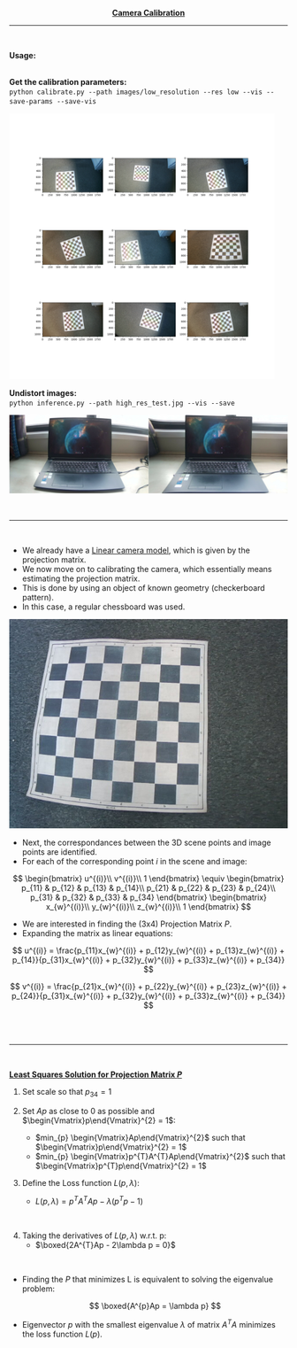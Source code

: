<p align="center"><b><ins> Camera Calibration </ins></b></p>

---

<br>

<b> Usage: </b>
<br><br>

<b> Get the calibration parameters: </b>
<br>```python calibrate.py --path images/low_resolution --res low --vis --save-params --save-vis```

<img src="../assets/calibration_images/corners.png" width="480">

<br>

<b> Undistort images: </b>
<br>```python inference.py --path high_res_test.jpg --vis --save```

![alt text](../assets/calibration_images/output.jpg) 

<br>

---

<br>

- We already have a [Linear camera model](./Linear%20Camera%20Model.md), which is given by the projection matrix.
- We now move on to calibrating the camera, which essentially means estimating the projection matrix.
- This is done by using an object of known geometry (checkerboard pattern).
- In this case, a regular chessboard was used.

![](../assets/calibration_images/low_resolution/2022-06-22-193257.jpg)

- Next, the correspondances between the 3D scene points and image points are identified.
- For each of the corresponding point $i$ in the scene and image:

$$
\begin{bmatrix}
    u^{(i)}\\
    v^{(i)}\\
    1
\end{bmatrix}
\equiv
\begin{bmatrix}
    p_{11} & p_{12} & p_{13} & p_{14}\\
    p_{21} & p_{22} & p_{23} & p_{24}\\
    p_{31} & p_{32} & p_{33} & p_{34}
\end{bmatrix}
\begin{bmatrix}
    x_{w}^{(i)}\\
    y_{w}^{(i)}\\
    z_{w}^{(i)}\\
    1
\end{bmatrix}
$$

- We are interested in finding the (3x4) Projection Matrix $P$.
- Expanding the matrix as linear equations:

$$
u^{(i)} = \frac{p_{11}x_{w}^{(i)} + p_{12}y_{w}^{(i)} + p_{13}z_{w}^{(i)} + p_{14}}{p_{31}x_{w}^{(i)} + p_{32}y_{w}^{(i)} + p_{33}z_{w}^{(i)} + p_{34}}
$$

$$
v^{(i)} = \frac{p_{21}x_{w}^{(i)} + p_{22}y_{w}^{(i)} + p_{23}z_{w}^{(i)} + p_{24}}{p_{31}x_{w}^{(i)} + p_{32}y_{w}^{(i)} + p_{33}z_{w}^{(i)} + p_{34}}
$$

<br><br>

---

<br>

<ins><b> Least Squares Solution for Projection Matrix $P$ </b></ins>

1. Set scale so that $p_{34} = 1$

2. Set $Ap$ as close to 0 as possible and $\begin{Vmatrix}p\end{Vmatrix}^{2} = 1$: <br>
    - $min_{p} \begin{Vmatrix}Ap\end{Vmatrix}^{2}$ such that $\begin{Vmatrix}p\end{Vmatrix}^{2} = 1$
    - $min_{p} \begin{Vmatrix}p^{T}A^{T}Ap\end{Vmatrix}^{2}$ such that $\begin{Vmatrix}p^{T}p\end{Vmatrix}^{2} = 1$

3. Define the Loss function $L(p, \lambda)$: <br>
    - $L(p, \lambda) = p^{T}A^{T}Ap - \lambda(p^{T}p - 1)$

<br>

4. Taking the derivatives of $L(p, \lambda)$ w.r.t. p:
    - $\boxed{2A^{T}Ap - 2\lambda p = 0}$

<br>

- Finding the $P$ that minimizes L is equivalent to solving the eigenvalue problem:

    $$
    \boxed{A^{p}Ap = \lambda p}
    $$

- Eigenvector $p$ with the smallest eigenvalue $\lambda$ of matrix $A^{T}A$ minimizes the loss function $L(p)$.
